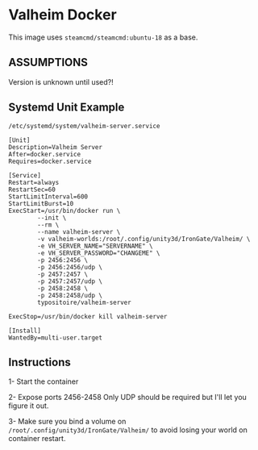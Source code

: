 # Valheim Docker

This image uses `steamcmd/steamcmd:ubuntu-18` as a base.

## ASSUMPTIONS

Version is unknown until used?!

## Systemd Unit Example

`/etc/systemd/system/valheim-server.service`

```
[Unit]
Description=Valheim Server
After=docker.service
Requires=docker.service

[Service]
Restart=always
RestartSec=60
StartLimitInterval=600
StartLimitBurst=10
ExecStart=/usr/bin/docker run \
        --init \
        --rm \
        --name valheim-server \
        -v valheim-worlds:/root/.config/unity3d/IronGate/Valheim/ \
        -e VH_SERVER_NAME="SERVERNAME" \
        -e VH_SERVER_PASSWORD="CHANGEME" \
        -p 2456:2456 \
        -p 2456:2456/udp \
        -p 2457:2457 \
        -p 2457:2457/udp \
        -p 2458:2458 \
        -p 2458:2458/udp \
        typositoire/valheim-server

ExecStop=/usr/bin/docker kill valheim-server

[Install]
WantedBy=multi-user.target
```

## Instructions

1- Start the container

2- Expose ports 2456-2458
   Only UDP should be required but I'll let you figure it out.

3- Make sure you bind a volume on `/root/.config/unity3d/IronGate/Valheim/` to avoid losing your world on container restart.